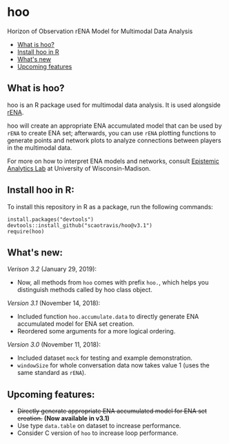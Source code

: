 # hoo
Horizon of Observation rENA Model for Multimodal Data Analysis

* [What is hoo?](#what-is-hoo)
* [Install hoo in R](#install-hoo-in-r)
* [What's new](#whats-new)
* [Upcoming features](#upcoming-features)

## What is hoo?
hoo is an R package used for multimodal data analysis. It is used alongside [rENA](https://cran.r-project.org/web/packages/rENA/index.html). 

hoo will create an appropriate ENA accumulated model that can be used by `rENA` to create ENA set; afterwards, you can use `rENA` plotting functions to generate points and network plots to analyze connections between players in the multimodal data. 

For more on how to interpret ENA models and networks, consult [Epistemic Analytics Lab](http://www.epistemicanalytics.org/) at University of Wisconsin-Madison. 

## Install hoo in R: 
To install this repository in R as a package, run the following commands: 
```{r}
install.packages("devtools")
devtools::install_github("scaotravis/hoo@v3.1")
require(hoo)
```

## What's new: 

*Verison 3.2* (January 29, 2019): 
* Now, all methods from `hoo` comes with prefix `hoo.`, which helps you distinguish methods called by hoo class object. 

*Version 3.1* (November 14, 2018): 
* Included function `hoo.accumulate.data` to directly generate ENA accumulated model for ENA set creation. 
* Reordered some arguments for a more logical ordering. 

*Version 3.0* (November 11, 2018): 

* Included dataset `mock` for testing and example demonstration.
* `windowSize` for whole conversation data now takes value 1 (uses the same standard as `rENA`).

## Upcoming features: 

* ~~Directly generate appropriate ENA accumulated model for ENA set creation.~~ **(Now available in v3.1)**
* Use type `data.table` on dataset to increase performance.
* Consider C version of `hoo` to increase loop performance.
